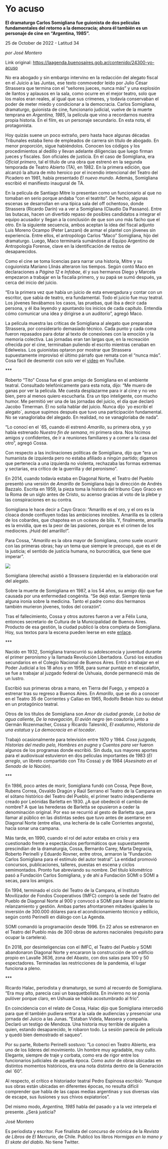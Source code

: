 # Yo acuso

**El dramaturgo Carlos Somigliana fue guionista de dos películas fundamentales del retorno a la democracia; ahora él también es un personaje de cine en “Argentina, 1985”.**

25 de October de 2022 - Latitud 34

_por José Montero_

Link original: https://laagenda.buenosaires.gob.ar/contenido/24300-yo-acuso



No era abogado y sin embargo intervino en la redacción del alegato fiscal en el Juicio a las Juntas, ese texto conmovedor leído por Julio César Strassera que termina con el “señores jueces, nunca más” y una explosión de llantos y aplausos en la sala, como ocurre en el mejor teatro, solo que los malos eran reales, al igual que sus crímenes, y todavía conservaban el poder de meter miedo y condicionar a la democracia. Carlos Somigliana, dramaturgo, guionista de cine, funcionario judicial, vuelve de la muerte temprana en *Argentina, 1985*, la película que vino a recordarnos nuestra propia historia. En el film, es un personaje secundario. En esta nota, el protagonista.




Hoy quizás suene un poco extraño, pero hasta hace algunas décadas Tribunales estaba lleno de empleados de carrera sin título de abogado. En menor proporción, sigue habiéndolos. Conocen los códigos y los procedimientos al dedillo y llevan adelante diligencias que luego firman jueces y fiscales. Son oficiales de justicia. En el caso de Somigliana, era *Oficial primero*, tal el título de una obra que estrenó en la segunda temporada de Teatro Abierto (TA), en 1982. En la primera edición, que alcanzó la altura de mito heroico por el incendio intencional del Teatro del Picadero en 1981, había presentado *El nuevo mundo*. Además, Somigliana escribió el manifiesto inaugural de TA.




En la película de Santiago Mitre lo presentan como un funcionario al que no tomaban en serio porque andaba “con el teatrito”. De hecho, algunas escenas se desarrollan en una típica sala del off ochentoso, donde Strassera (Ricardo Darín) va a ver a Somigliana (Claudio Da Passano). Entre las butacas, hacen un divertido repaso de posibles candidatos a integrar el equipo acusador y llegan a la conclusión de que son uno más facho que el otro. En la siguiente secuencia, ambos aceptan la idea del fiscal adjunto Luis Moreno Ocampo (Peter Lanzani) de armar el plantel con jóvenes sin experiencia. Entre ellos, el antropólogo Carlos “Maco” Somigliana, hijo del dramaturgo. Luego, Maco terminaría sumándose al Equipo Argentino de Antropología Forense, clave en la identificación de restos de desaparecidos.




Como el cine se toma licencias para narrar una historia, Mitre y su coguionista Mariano Llinás alteraron los tiempos. Según contó Maco en declaraciones a *Página 12* e *Infobae*, él y sus hermanos Diego y Marcela empezaron a trabajar en la fiscalía primero, y su papá se sumó después, ya cerca del inicio del juicio.




“Era la primera vez que había un juicio de esta envergadura y contar con un escritor, que sabía de teatro, era fundamental. Todo el juicio fue muy teatral. Los jóvenes llevábamos los casos, las pruebas, qué iba a decir cada persona, y él iba leyendo y apuntando los inicios de cada capítulo. Entendía cómo comunicar una idea y dirigirse a un auditorio”, agregó Maco.




La película muestra las críticas de Somigliana al alegato que preparaba Strassera, por considerarlo demasiado técnico. Cada punto y cada coma fueron repasados para dotar al texto de conexiones con la emoción y la memoria colectiva. Las jornadas eran tan largas que, en la recreación ofrecida por el cine, terminaban puliendo el escrito mientras cenaban en Edelweiss. Los guionistas optaron por mostrar que Strassera supuestamente improvisó el último párrafo que remata con el “nunca más”. Cosa fácil de desmentir con solo ver el [video](https://www.youtube.com/watch?v=i18FQPnsyPc&ab_channel=SDHArgentina) en YouTube.




\*\*\*




Roberto “Tito” Cossa fue el gran amigo de Somigliana en el ambiente teatral. Consultado telefónicamente para esta nota, dijo: “Me muero de ganas por ver la película. Me cuesta desplazarme para ir al cine y no veo bien, pero al menos quiero escucharla. Era un tipo inteligente, con mucho humor. Me permitió ver una de las jornadas del juicio, el día que declaró Jacobo Timerman. Él no solía hablar del juicio. Nunca dijo ´yo escribí el alegato´, aunque supimos después que tuvo una participación fundamental. No se vanagloriaba del alegado. En realidad, no se vanagloriaba de nada”.




“Lo conocí en el ´65, cuando él estrenó *Amarillo*, su primera obra, y yo había estrenado *Nuestro fin de semana*, mi primera obra. Nos hicimos amigos y confidentes, de ir a reuniones familiares y a comer a la casa del otro”, agregó Cossa.




Con respecto a las inclinaciones políticas de Somigiliana, dijo que “era un humanista de izquierda pero no estaba afiliado a ningún partido; digamos que pertenecía a una izquierda no violenta, rechazaba las formas extremas y sectarias, era crítico de la guerrilla y del peronismo”.




En 2014, cuando todavía estaba en Diagonal Norte, el Teatro del Pueblo presentó una versión de *Amarillo* de Somigliana bajo la dirección de Andrés Bazzalo. Escrita en 1959, la pieza toma la historia del tribuno Cayo Graco en la Roma de un siglo antes de Cristo, su acenso gracias al voto de la plebe y las conspiraciones en su contra.




Somigliana le hace decir a Cayo Graco: “Amarillo es el oro, y el oro es la cloaca donde confluyen todas las ambiciones innobles. Amarilla es la cólera de los cobardes, que chapotea en un océano de bilis. Y, finalmente, amarilla es la envidia, que es la peor de las pasiones, porque es el crimen de los mediocres. ¡Huid del amarillo!”.




Para Cossa, “*Amarillo* es la obra mayor de Somigliana, como suele ocurrir con las primeras obras; hay un tema que siempre le preocupó, que es el de la justicia; el sentido de justicia humana, no burocrática, que tiene que imperar”.




![](https://cdn.feater.me/files/images/601712/83743003-2e25-4cb7-bf9e-85326f7b69bf.jpg)




Somigliana (derecha) asistió a Strassera (izquierda) en la elaboración oral del alegato.




Sobre la muerte de Somigliana en 1987, a los 54 años, su amigo dijo que fue causada por una enfermedad congénita. “Se dejó estar. Siempre tenía alguna ironía sobre la medicina. Tanto el padre como dos hermanos también murieron jóvenes, todos del corazón”.




Tras el fallecimiento, Cossa y otros autores fueron a ver a Félix Luna, entonces secretario de Cultura de la Municipalidad de Buenos Aires. Producto de esa gestión, la ciudad publicó la obra completa de Somigliana. Hoy, sus textos para la escena pueden leerse en este [enlace](http://www.teatrodelpueblo.org.ar/somigliana/).




\*\*\*




Nacido en 1932, Somigliana transcurrió su adolescencia y juventud durante el primer peronismo y la llamada Revolución Libertadora. Cursó los estudios secundarios en el Colegio Nacional de Buenos Aires. Entró a trabajar en el Poder Judicial a los 18 años y en 1958, para sumar puntaje en el escalafón, se fue a trabajar al juzgado federal de Ushuaia, donde permaneció más de un lustro.




Escribió sus primeras obras a mano, en Tierra del Fuego, y empezó a estrenar tras su regreso a Buenos Aires. En *Amarillo*, que se dio a conocer en el Teatro 35 de Corrientes y Callao en 1965, Rodolfo Bebán hizo su debut en un protagónico teatral.




Otros de los títulos de Somigliana son *Amor de ciudad grande*, *La bolsa de agua caliente*, *De la navegación*, *El avión negro* (en coautoría junto a Germán Rozenmacher, Cossa y Ricardo Talesnik), *El exalumno*, *Historia de una estatua* y *La democracia en el tocador*.




Trabajó ocasionalmente para televisión entre 1970 y 1984. *Cosa juzgada, Historias del medio pelo, Hombres en pugna* y *Cuentos para ver* fueron algunos de los programas donde escribió. Sin duda, sus mayores aportes para el audiovisual estuvieron en dos películas importantes de 1983 (*El arreglo*, un libreto compartido con Tito Cossa) y de 1984 (*Asesinato en el Senado de la Nación*).




\*\*\*




En 1986, poco antes de morir, Somigliana fundó con Cossa, Pepe Bove, Rubens Correa, Osvaldo Dragún y Raúl Serrano el Teatro de la Campana en el sótano histórico del Teatro del Pueblo, el primer teatro independiente creado por Leónidas Barletta en 1930. ¿A qué obedeció el cambio de nombre? A que las herederas de Barletta se opusieron a ceder la denominación original. Por eso se recurrió al gesto de Barletta que, para llamar al público en las distintas sedes que tuvo antes de asentarse en Diagonal Norte (entre ellas, una lechería de la calle Corrientes angosta), hacía sonar una campana.




Más tarde, en 1990, cuando el rol del autor estaba en crisis y era cuestionado frente a espectáculos performáticos que supuestamente prescindían de la dramaturgia, Cossa, Bernardo Carey, Marta Degracia, Roberto Perinelli y Eduardo Rovner, entre otros, armaron la “Fundación Carlos Somigliana para el estímulo del autor teatral”. La entidad promovió concursos, publicaciones, talleres, puestas en escena y ciclos semimontados. Pronto fue abreviando su nombre. Del título kilométrico pasó a Fundación Carlos Somigliana, y de ahí a Fundación SOMI o SOMI a secas, para los amigos.




En 1994, terminado el ciclo del Teatro de la Campana, el Instituto Movilizador de Fondos Cooperativos (IMFC) compró la sede del Teatro del Pueblo de Diagonal Norte al 900 y convocó a SOMI para llevar adelante su relanzamiento y gestión. Ambas partes afrontaronen mitades iguales la inversión de 300.000 dólares para el acondicionamiento técnico y edilicio, según contó Perinelli en diálogo con La Agenda.




SOMI comandó la programación desde 1996. En 22 años se estrenaron en el Teatro del Pueblo más de 300 obras de autores nacionales (requisito para ocupar la cartelera).




En 2018, por desinteligencias con el IMFC, el Teatro del Pueblo y SOMI abandonaron Diagonal Norte y encararon la construcción de un edificio propio en Lavalle 3636, zona del Abasto, con dos salas para 100 y 50 espectadores. Terminadas las restricciones de la pandemia, el lugar funciona a pleno.




\*\*\*




Ricardo Halac, periodista y dramaturgo, se sumó al recuerdo de Somigliana. “Era muy alto, parecía casi un basquetbolista. En invierno no se ponía pulóver porque claro, en Ushuaia se había acostumbrado al frío”.




En coincidencia con el relato de Cossa, Halac dijo que Somigliana intercedió para que él también pudiera entrar a la sala de audiencias y presenciar una jornada del Juicio a las Junas. “Estaban Videla, Massera y compañía. Declaró un testigo de Mendoza. Una historia muy terrible de alguien a quien, estando desaparecido, le robaron todo. La sesión parecía de película y quedó bien demostrado el saqueo”.




Por su parte, Roberto Perinelli sostuvo: “Lo conocí en Teatro Abierto, era uno de los líderes del movimiento. Un hombre muy agradable, muy culto. Elegante, siempre de traje y corbata, como era de rigor entre los funcionarios judiciales de aquella época. Como autor de obras ubicadas en distintos momentos históricos, era una nota distinta dentro de la Generación del ´60”.




Al respecto, el crítico e historiador teatral Pedro Espinosa escribió: “Aunque sus obras están ubicadas en diferentes épocas, no resulta difícil comprender que habla de las capas medias argentinas y sus diversas vías de escape, sus ilusiones y sus chivos expiatorios”.




Del mismo modo, *Argentina, 1985* habla del pasado y a la vez interpela el presente. ¿Será justicia?




José Montero




Es periodista y escritor. Fue finalista del concurso de crónica de la *Revista de Libros* de *El Mercurio*, de Chile. Publicó los libros *Hormigas en la mano y El skate del diablo*. No tiene Twitter.



